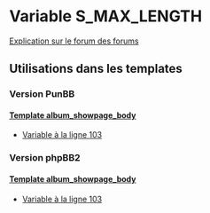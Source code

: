 # Variable S_MAX_LENGTH
[Explication sur le forum des forums](http://forum.forumactif.com/t294113-listing-des-variables#S_MAX_LENGTH)

## Utilisations dans les templates

### Version PunBB

#### [Template album_showpage_body](punbb/album_showpage_body.md)
* [Variable à la ligne 103](../punbb/album_showpage_body.tpl#L103)

### Version phpBB2

#### [Template album_showpage_body](subsilver/album_showpage_body.md)
* [Variable à la ligne 103](../subsilver/album_showpage_body.tpl#L103)